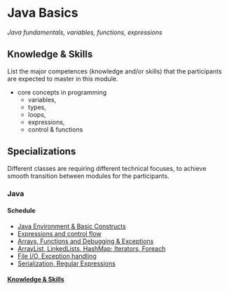 # Java Basics
*Java fundamentals, variables, functions, expressions*

## Knowledge & Skills
List the major competences (knowledge and/or skills) that the participants are expected to master in this module.

- core concepts in programming
    - variables,
    - types,
    - loops,
    - expressions,
    - control & functions

<!-- With specializations -->
## Specializations
Different classes are requiring different technical focuses, to achieve smooth transition between modules for the participants.

### Java

#### Schedule
- [Java Environment &amp; Basic Constructs](1-installing-basics)
- [Expressions and control flow](2-expressions-control-flow)
- [Arrays, Functions and Debugging &amp; Exceptions](3-arrays-collections-functions)
- [ArrayList, LinkedLists, HashMap;  Iterators, Foreach](4-arraylists-foreach)
- [File I/O, Exception handling](5-io-exceptions-try-catch-finally)
- [Serialization, Regular Expressions](6-serialization-regex)
#### [Knowledge & Skills](knowledge-skills.md)
